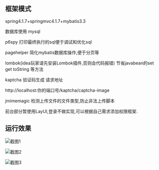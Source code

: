 ## 框架模式
spring4.1.7+springmvc4.1.7+mybatis3.3

数据库使用 mysql 

p6spy 打印最终执行的sql便于调试和优化sql

pagehelper 简化mybatis数据库操作,便于分页等

lombok(idea玩家请先安装Lombok插件,否则会代码报错) 节省javabean的set get toString 等方法

kaptcha 验证码生成 请求地址

http://localhost:你的端口号/kaptcha/captcha-image

jmimemagic 检测上传文件的文件类型,防止非法上传脚本

前台部分暂使用LayUI,登录不做实现,可以根据自己需求添加权限框架.

## 运行效果
![截图1](https://github.com/wanhao838088/ssm_mvn_template/screenshots/login.png)  

![截图2](https://github.com/wanhao838088/ssm_mvn_template/screenshots/index.png)  

![截图3](https://github.com/wanhao838088/ssm_mvn_template/screenshots/users.png)  

